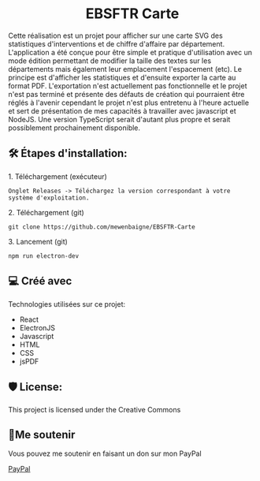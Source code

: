 <h1 align="center" id="title">EBSFTR Carte</h1>

<p id="description">Cette réalisation est un projet pour afficher sur une carte SVG des statistiques d'interventions et de chiffre d'affaire par département. L'application a été conçue pour être simple et pratique d'utilisation avec un mode édition permettant de modifier la taille des textes sur les départements mais également leur emplacement l'espacement (etc). Le principe est d'afficher les statistiques et d'ensuite exporter la carte au format PDF. L'exportation n'est actuellement pas fonctionnelle et le projet n'est pas terminé et présente des défauts de création qui pourraient être réglés à l'avenir cependant le projet n'est plus entretenu à l'heure actuelle et sert de présentation de mes capacités à travailler avec javascript et NodeJS. Une version TypeScript serait d'autant plus propre et serait possiblement prochainement disponible.</p>

<h2>🛠️ Étapes d'installation:</h2>

<p>1. Téléchargement (exécuteur)</p>

```
Onglet Releases -> Téléchargez la version correspondant à votre système d'exploitation.
```

<p>2. Téléchargement (git)</p>

```
git clone https://github.com/mewenbaigne/EBSFTR-Carte
```

<p>3. Lancement (git)</p>

```
npm run electron-dev
```

  
  
<h2>💻 Créé avec</h2>

Technologies utilisées sur ce projet:

*   React
*   ElectronJS
*   Javascript
*   HTML
*   CSS
*   jsPDF

<h2>🛡️ License:</h2>

This project is licensed under the Creative Commons

<h2>💖Me soutenir</h2>

Vous pouvez me soutenir en faisant un don sur mon PayPal<p><a href="https://paypal.me/mewenbaigne">PayPal</a></p>
